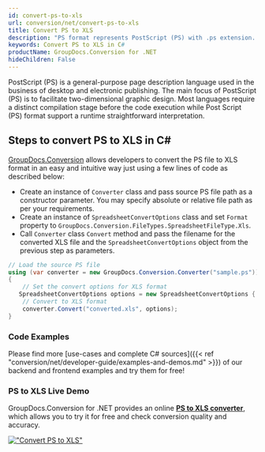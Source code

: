 ```yaml
---
id: convert-ps-to-xls
url: conversion/net/convert-ps-to-xls
title: Convert PS to XLS
description: "PS format represents PostScript (PS) with .ps extension. Learn how to convert PS to XLS file programmatically in C# language using GroupDocs.Conversion for .NET library."
keywords: Convert PS to XLS in C#
productName: GroupDocs.Conversion for .NET
hideChildren: False
---
```


PostScript (PS) is a general-purpose page description language used in the business of desktop and electronic publishing. The main focus of PostScript (PS) is to facilitate two-dimensional graphic design. Most languages require a distinct compilation stage before the code execution while Post Script (PS) format support a runtime straightforward interpretation.

## Steps to convert PS to XLS in C#

[GroupDocs.Conversion](https://products.groupdocs.com/conversion/net) allows developers to convert the PS file to XLS format in an easy and intuitive way just using a few lines of code as described below:

* Create an instance of `Converter` class and pass source PS file path as a constructor parameter. You may specify absolute or relative file path as per your requirements. 
* Create an instance of `SpreadsheetConvertOptions` class and set `Format` property to `GroupDocs.Conversion.FileTypes.SpreadsheetFileType.Xls`.
* Call `Converter` class `Convert` method and pass the filename for the converted XLS file and the `SpreadsheetConvertOptions` object from the previous step as parameters.

```csharp
// Load the source PS file
using (var converter = new GroupDocs.Conversion.Converter("sample.ps"))
{
    // Set the convert options for XLS format
   SpreadsheetConvertOptions options = new SpreadsheetConvertOptions { Format = GroupDocs.Conversion.FileTypes.SpreadsheetFileType.Xls };
    // Convert to XLS format
    converter.Convert("converted.xls", options);
}
```

### Code Examples

Please find more [use-cases and complete C# sources]({{< ref "conversion/net/developer-guide/examples-and-demos.md" >}}) of our backend and frontend examples and try them for free!

### PS to XLS Live Demo

GroupDocs.Conversion for .NET provides an online [**PS to XLS converter**](https://products.groupdocs.app/conversion/ps-to-xls), which allows you to try it for free and check conversion quality and accuracy.

[!["Convert PS to XLS"](conversion/net/images/convert-to-xls/convert-ps-to-xls.png)](https://products.groupdocs.app/conversion/ps-to-xls)